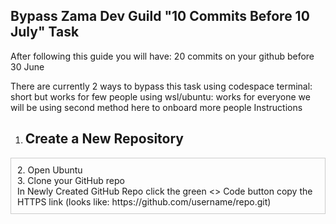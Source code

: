 ## **Bypass Zama Dev Guild "10 Commits Before 10 July" Task**
After following this guide you will have: 20 commits on your github before 30 June

There are currently 2 ways to bypass this task
using codespace terminal: short but works for few people
using wsl/ubuntu: works for everyone we will be using second method here to onboard more people
Instructions

1. ## Create a New Repository
<div id="textToCopy" style="border:1px solid #ccc; padding:10px; cursor:pointer;">
2. Open Ubuntu<br>
3. Clone your GitHub repo<br>
In Newly Created GitHub Repo click the green &lt;&gt; Code button copy the HTTPS link (looks like: https://github.com/username/repo.git)
</div>

<script>
document.getElementById("textToCopy").addEventListener("click", () => {
    const text = document.getElementById("textToCopy").innerText;
    navigator.clipboard.writeText(text).then(() => {
        alert("Copied all text to clipboard!");
    }).catch(err => {
        console.error("Failed to copy: ", err);
    });
});
</script>


